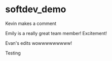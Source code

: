 # softdev_demo

Kevin makes a comment

Emily is a really great team member! Excitement!

Evan's edits wowwwwwwwww!

Testing

